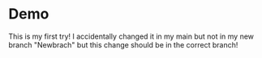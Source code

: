 # Demo

This is my first try! 
I accidentally changed it in my main but not in my new branch "Newbrach" but this change should be in the correct branch! 
